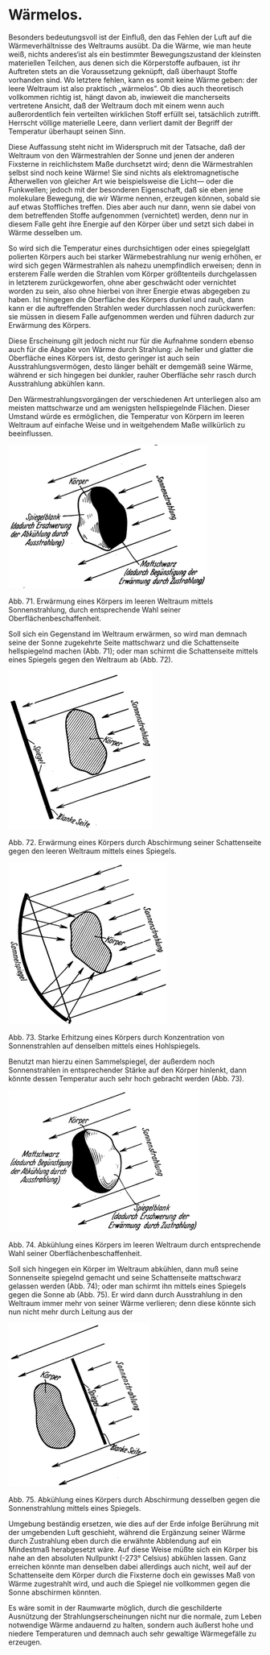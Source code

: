 Wärmelos.
=========

Besonders bedeutungsvoll ist der Einfluß, den das Fehlen der
Luft auf die Wärmeverhältnisse des Weltraums ausübt. Da
die Wärme, wie man heute weiß, nichts anderes‘ist als ein bestimmter
Bewegungszustand der kleinsten materiellen Teilchen, aus
denen sich die Körperstoffe aufbauen, ist ihr Auftreten stets an
die Voraussetzung geknüpft, daß überhaupt Stoffe vorhanden sind.
Wo letztere fehlen, kann es somit keine Wärme geben: der leere
Weltraum ist also praktisch „wärmelos”. Ob dies auch theoretisch
vollkommen richtig ist, hängt davon ab, inwieweit die mancherseits
vertretene Ansicht, daß der Weltraum doch mit einem
wenn auch außerordentlich fein verteilten wirklichen Stoff erfüllt
sei, tatsächlich zutrifft. Herrscht völlige materielle Leere, dann
verliert damit der Begriff der Temperatur überhaupt seinen Sinn.

Diese Auffassung steht nicht im Widerspruch mit der Tatsache,
daß der Weltraum von den Wärmestrahlen der Sonne und
jenen der anderen Fixsterne in reichlichstem Maße durchsetzt wird;
denn die Wärmestrahlen selbst sind noch keine Wärme! Sie sind
nichts als elektromagnetische Ätherwellen von gleicher Art wie
beispielsweise die Licht— oder die Funkwellen; jedoch mit der besonderen
Eigenschaft, daß sie eben jene molekulare Bewegung,
die wir Wärme nennen, erzeugen können, sobald sie auf etwas
Stoffliches treffen. Dies aber auch nur dann, wenn sie dabei von
dem betreffenden Stoffe aufgenommen (vernichtet) werden, denn
nur in diesem Falle geht ihre Energie auf den Körper über und
setzt sich dabei in Wärme desselben um.

So wird sich die Temperatur eines durchsichtigen oder
eines spiegelglatt polierten Körpers auch bei starker Wärmebestrahlung
nur wenig erhöhen, er wird sich gegen Wärmestrahlen
als nahezu unempfindlich erweisen; denn in ersterem
Falle werden die Strahlen vom Körper größtenteils durchgelassen
in letzterem zurückgeworfen, ohne aber geschwächt oder vernichtet
worden zu sein, also ohne hierbei von ihrer Energie
etwas abgegeben zu haben. Ist hingegen die Oberfläche des
Körpers dunkel und rauh, dann kann er die auftreffenden
Strahlen weder durchlassen noch zurückwerfen: sie müssen in
diesem Falle aufgenommen werden und führen dadurch zur Erwärmung des Körpers.

Diese Erscheinung gilt jedoch nicht nur für die Aufnahme
sondern ebenso auch für die Abgabe von Wärme durch Strahlung:
Je heller und glatter die Oberfläche eines Körpers ist, desto
geringer ist auch sein Ausstrahlungsvermögen, desto länger behält
er demgemäß seine Wärme, während er sich hingegen bei
dunkler, rauher Oberfläche sehr rasch durch Ausstrahlung abkühlen kann.

Den Wärmestrahlungsvorgängen der verschiedenen Art unterliegen
also am meisten mattschwarze und am wenigsten hellspiegelnde Flächen.
Dieser Umstand würde es ermöglichen, die Temperatur von Körpern im
leeren Weltraum auf einfache Weise und in weitgehendem Maße
willkürlich zu beeinflussen.

<div class="image" float="right"><img alt="Erwärmung eines Körpers im leeren
Weltraum mittels Sonnenstrahlung" src="abb71.png"/>
<p>Abb. 71. Erwärmung eines Körpers im leeren
Weltraum mittels Sonnenstrahlung, durch entsprechende
Wahl seiner Oberflächenbeschaffenheit.</p></div>

Soll sich ein Gegenstand im Weltraum erwärmen, so wird man
demnach seine der Sonne zugekehrte Seite mattschwarz und die
Schattenseite hellspiegelnd machen (Abb. 71); oder man schirmt die
Schattenseite mittels eines Spiegels gegen den Weltraum ab (Abb. 72).

<div class="image" float="left"><img alt="Erwärmung eines Körpers durch Abschirmung seiner Schattenseite
gegen den leeren Weltraum mittels eines Spiegels" src="abb72.png"/>
<p>Abb. 72. Erwärmung eines Körpers durch Abschirmung seiner Schattenseite
gegen den leeren Weltraum mittels eines Spiegels.</p></div>

<div class="image" float="right"><img alt="Erhitzung eines Körpers durch Konzentration von
Sonnenstrahlen auf denselben mittels eines Hohlspiegels" src="abb73.png"/>
<p>Abb. 73. Starke Erhitzung eines Körpers durch Konzentration von
Sonnenstrahlen auf denselben mittels eines Hohlspiegels.</p></div>

Benutzt man hierzu einen Sammelspiegel, der außerdem noch
Sonnenstrahlen in entsprechender Stärke auf den Körper hinlenkt,
dann könnte dessen Temperatur auch sehr hoch gebracht werden
(Abb. 73).

<div class="image" float="left"><img alt="Abkühlung eines Körpers im leeren Weltraum" src="abb74.png"/>
<p>Abb. 74. Abkühlung eines Körpers im leeren
Weltraum durch entsprechende Wahl seiner Oberflächenbeschaffenheit.</p></div>

Soll sich hingegen ein Körper im Weltraum abkühlen, dann muß seine
Sonnenseite spiegelnd gemacht und seine Schattenseite mattschwarz
gelassen werden (Abb. 74); oder man schirmt ihn mittels eines
Spiegels gegen die Sonne ab (Abb. 75). Er wird dann durch Ausstrahlung
in den Weltraum immer mehr von seiner Wärme verlieren;
denn diese könnte sich nun nicht mehr durch Leitung aus der
<div class="image" float="left"><img alt="Abkühlung eines Körpers
durch Abschirmung desselben gegen die Sonnenstrahlung mittels eines Spiegels" src="abb75.png"/>
<p>Abb. 75. Abkühlung eines Körpers durch Abschirmung desselben gegen die
Sonnenstrahlung mittels eines Spiegels.</p></div>
Umgebung beständig ersetzen, wie dies auf der Erde infolge
Berührung mit der umgebenden Luft geschieht, während die Ergänzung
seiner Wärme durch Zustrahlung eben durch die erwähnte
Abblendung auf ein Mindestmaß herabgesetzt wäre. Auf diese Weise
müßte sich ein Körper bis nahe an den absoluten Nullpunkt
(-273° Celsius) abkühlen lassen. Ganz erreichen könnte man
denselben dabei allerdings auch nicht, weil auf der Schattenseite dem
Körper durch die Fixsterne doch ein gewisses Maß von Wärme zugestrahlt wird, und auch die
Spiegel nie vollkommen gegen die Sonne abschirmen könnten.

Es wäre somit in der Raumwarte möglich, durch die geschilderte
Ausnützung der Strahlungserscheinungen nicht nur die normale,
zum Leben notwendige Wärme andauernd zu halten, sondern
auch äußerst hohe und niedere Temperaturen und demnach
auch sehr gewaltige Wärmegefälle zu erzeugen.


